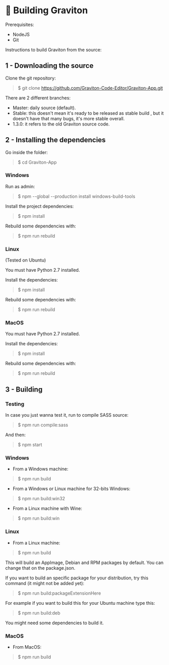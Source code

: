 # 🦾 Building Graviton

Prerequisites:
- NodeJS 
- Git

Instructions to build Graviton from the source:

## 1 - Downloading the source

Clone the git repository:
> $ git clone https://github.com/Graviton-Code-Editor/Graviton-App.git

There are 2 different branches:
* Master: daily source (default).
* Stable: this doesn't mean it's ready to be released as stable build , but it doesn't have that many bugs, it's more stable overall.
* 1.3.0: it refers to the old Graviton source code.

## 2 - Installing the dependencies

Go inside the folder:
> $ cd Graviton-App

### Windows

Run as admin:
> $ npm --global --production install windows-build-tools

Install the project dependencies:
> $ npm install

Rebuild some dependencies with:
> $ npm run rebuild

### Linux

(Tested on Ubuntu)

You must have Python 2.7 installed.

Install the dependencies:
> $ npm install

Rebuild some dependencies with:
> $ npm run rebuild

### MacOS

You must have Python 2.7 installed.

Install the dependencies:
> $ npm install

Rebuild some dependencies with:
> $ npm run rebuild

## 3 - Building 

### Testing

In case you just wanna test it, run to compile SASS source:
> $ npm run compile:sass

And then:
> $ npm start

### Windows

- From a Windows machine:

> $ npm run build 

- From a Windows or Linux machine for 32-bits Windows:

> $ npm run build:win32

- From a Linux machine with Wine: 

>  $ npm run build:win 

### Linux

- From a Linux machine: 

>  $ npm run build 

This will build an AppImage, Debian and RPM packages by default. You can change that on the package.json.

If you want to build an specific package for your distribution, try this command (it might not be added yet):

>  $ npm run build:packageExtensionHere

For example if you want to build this for your Ubuntu machine type this:

>  $ npm run build:deb

You might need some dependencies to build it.

   
### MacOS

- From MacOS: 

>  $ npm run build 
